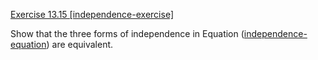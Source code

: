 [Exercise 13.15 \[independence-exercise\]](13-15/)

Show that the three forms of independence in
Equation ([independence-equation](#/)) are equivalent.
